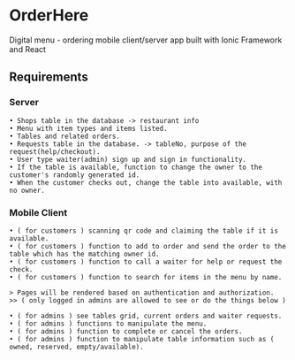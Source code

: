 # OrderHere
Digital menu - ordering mobile client/server app built with Ionic Framework and React

## Requirements
### Server
    • Shops table in the database -> restaurant info
    • Menu with item types and items listed.
    • Tables and related orders.
    • Requests table in the database. -> tableNo, purpose of the request(help/checkout).
    • User type waiter(admin) sign up and sign in functionality.
    • If the table is available, function to change the owner to the customer's randomly generated id.
    • When the customer checks out, change the table into available, with no owner.

### Mobile Client
    • ( for customers ) scanning qr code and claiming the table if it is available.
    • ( for customers ) function to add to order and send the order to the table which has the matching owner id.
    • ( for customers ) function to call a waiter for help or request the check.
    • ( for customers ) function to search for items in the menu by name.
    
    > Pages will be rendered based on authentication and authorization.
    >> ( only logged in admins are allowed to see or do the things below )

    • ( for admins ) see tables grid, current orders and waiter requests.
    • ( for admins ) functions to manipulate the menu.
    • ( for admins ) function to complete or cancel the orders.
    • ( for admins ) function to manipulate table information such as ( owned, reserved, empty/available).
